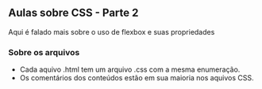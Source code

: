 ## Aulas sobre CSS - Parte 2

Aqui é falado mais sobre o uso de flexbox e suas propriedades

### Sobre os arquivos

* Cada aquivo .html tem um arquivo .css com a mesma enumeração.
* Os comentários dos conteúdos estão em sua maioria nos aquivos CSS.